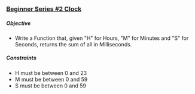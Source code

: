 ### [Beginner Series #2 Clock](https://www.codewars.com/kata/55f9bca8ecaa9eac7100004a/python)

##### Objective

- Write a Function that, given "H" for Hours, "M" for Minutes and "S" for Seconds, returns the sum of all in Milliseconds.

##### Constraints

- H must be between 0 and 23
- M must be between 0 and 59
- S must be between 0 and 59